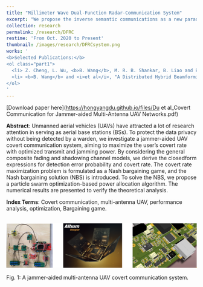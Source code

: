 ```yaml
---
title: "Millimeter Wave Dual-Function Radar-Communication System"
excerpt: "We propose the inverse semantic communications as a new paradigm. Instead of extracting semantic information from messages, we aim to encode the taskrelated source messages into a hyper-source message for data transmission or storage. Following this paradigm, we design an inverse semantic-aware wireless sensing framework with three algorithms for data sampling, reconfigurable intelligent surface (RIS)-aided encoding, and self-supervised decoding, respectively. Using the sensing data collected from real-world, we show that our framework can reduce the data volume by 95% compared to that before encoding, without affecting the accomplishment of sensing tasks."
collection: research
permalink: /research/DFRC
restime: 'From Oct. 2020 to Present'
thumbnail: /images/research/DFRCsystem.png
works: '
<b>Selected Publications:</b> 
<ol class="part1">
  <li> Z. Cheng, L. Wu, <b>B. Wang</b>, M. R. B. Shankar, B. Liao and B. Ottersten, "Hybrid Beamforming in mmWave Dual-Function Radar-Communication Systems: Models, Technologies, and Challenges," submitted to <i>IEEE Magazine</i>. </li>
  <li> <b>B. Wang</b> and <i>et al</i>, "A Distributed Hybrid Beamforming Design Framework for Cooperative Cell-Free Dual-Function Radar-Communication Networks," submitted to <i>IEEE Transactions on Signal Processing</i>. </li>
</ol>
'
---
```


[Download paper here](https://hongyangdu.github.io/files/Du et al_Covert Communication for Jammer-aided Multi-Antenna UAV Networks.pdf)

**Abstract**: Unmanned aerial vehicles (UAVs) have attracted a lot of research attention in serving as aerial base stations (BSs). To protect the data privacy without being detected by a warden, we investigate a jammer-aided UAV covert communication system, aiming to maximize the user’s covert rate with optimized transmit and jamming power. By considering the general composite fading and shadowing channel models, we derive the closedform expressions for detection error probability and covert rate. The covert rate maximization problem is formulated as a Nash bargaining game, and the Nash bargaining solution (NBS) is introduced. To solve the NBS, we propose a particle swarm optimization-based power allocation algorithm. The numerical results are presented to verify the theoretical analysis.

**Index Terms**: Covert communication, multi-antenna UAV, performance analysis, optimization, Bargaining game.

<br/><img src='/images/research/addesign.png' width = "700">

Fig. 1: A jammer-aided multi-antenna UAV covert communication system.